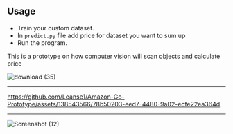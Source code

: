 ## Usage

-  Train your custom dataset.
-  In `predict.py` file add price for dataset you want to sum up
-  Run the program.

This is a prototype on how computer vision will scan objects and calculate price

![download (35)](https://github.com/Leanse1/Amazon-Go-Prototype/assets/138543566/448e44dd-4a50-43ff-9c75-03cb80d9acbd)

-----

https://github.com/Leanse1/Amazon-Go-Prototype/assets/138543566/78b50203-eed7-4480-9a02-ecfe22ea364d

-----

![Screenshot (12)](https://github.com/Leanse1/Amazon-Go-Prototype/assets/138543566/8e33d073-cb27-41c5-bb52-19e12d3eac86)
